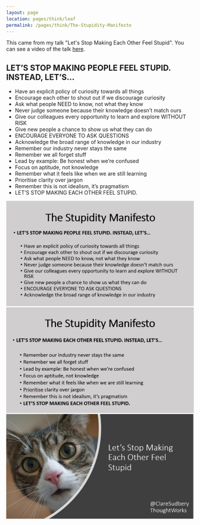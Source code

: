 ```yaml
---
layout: page
location: pages/think/leaf
permalink: /pages/think/The-Stupidity-Manifesto
---
```


This came from my talk "Let's Stop Making Each Other Feel Stupid". You can see a video of the talk [here](https://www.youtube.com/watch?v=DSn47NA0rVg&t=5s).

## LET’S STOP MAKING PEOPLE FEEL STUPID. INSTEAD, LET’S…

- Have an explicit policy of curiosity towards all things
- Encourage each other to shout out if we discourage curiosity
- Ask what people NEED to know, not what they know
- Never judge someone because their knowledge doesn’t match ours
- Give our colleagues every opportunity to learn and explore WITHOUT RISK
- Give new people a chance to show us what they can do
- ENCOURAGE EVERYONE TO ASK QUESTIONS
- Acknowledge the broad range of knowledge in our industry
- Remember our industry never stays the same
- Remember we all forget stuff
- Lead by example: Be honest when we’re confused
- Focus on aptitude, not knowledge
- Remember what it feels like when we are still learning
- Prioritise clarity over jargon 
- Remember this is not idealism, it’s pragmatism
- LET’S STOP MAKING EACH OTHER FEEL STUPID.

![Stupidity-Manifesto-Part-1.png](/resources/images/Stupidity-Manifesto-Part-1.png)
![Stupidity-Manifesto-Part-2.png](/resources/images/Stupidity-Manifesto-Part-2.png)
![Stupidity-Manifesto-Part-2.png](/resources/images/Stop-Stupid.png)